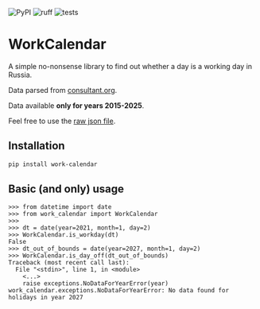 ![PyPI](https://img.shields.io/pypi/v/work-calendar?label=pypi%20work-calendar)
![ruff](https://github.com/Polyrom/work-calendar/actions/workflows/linter.yml/badge.svg) ![tests](https://github.com/Polyrom/work-calendar/actions/workflows/tests.yml/badge.svg)

# WorkCalendar

A simple no-nonsense library to find out whether a day is a working day in Russia.

Data parsed from [consultant.org](https://www.consultant.ru).

Data available **only for years 2015-2025**.

Feel free to use the [raw json file](work_calendar/total.json).

## Installation

```bash
pip install work-calendar
```

## Basic (and only) usage

```
>>> from datetime import date
>>> from work_calendar import WorkCalendar
>>>
>>> dt = date(year=2021, month=1, day=2)
>>> WorkCalendar.is_workday(dt)
False
>>> dt_out_of_bounds = date(year=2027, month=1, day=2)
>>> WorkCalendar.is_day_off(dt_out_of_bounds)
Traceback (most recent call last):
  File "<stdin>", line 1, in <module>
    <...>
    raise exceptions.NoDataForYearError(year)
work_calendar.exceptions.NoDataForYearError: No data found for holidays in year 2027
```

